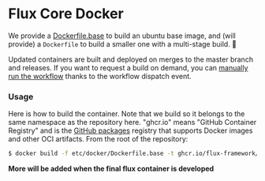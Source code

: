 # Flux Core Docker

We provide a [Dockerfile.base](Dockerfile.base) to build an ubuntu base image,
and (will provide) a `Dockerfile` to build a smaller one with a multi-stage build. 🚧️

Updated containers are built and deployed on merges to the master branch and releases.
If you want to request a build on demand, you can [manually run the workflow](https://docs.github.com/en/actions/managing-workflow-runs/manually-running-a-workflow) thanks to the workflow dispatch event.

### Usage

Here is how to build the container. Note that we build so it belongs to the same
namespace as the repository here. "ghcr.io" means "GitHub Container Registry" and
is the [GitHub packages](https://github.com/features/packages) registry that supports
 Docker images and other OCI artifacts. From the root of the repository:

```bash
$ docker build -f etc/docker/Dockerfile.base -t ghcr.io/flux-framework/flux-core-base .
```

**More will be added when the final flux container is developed**
